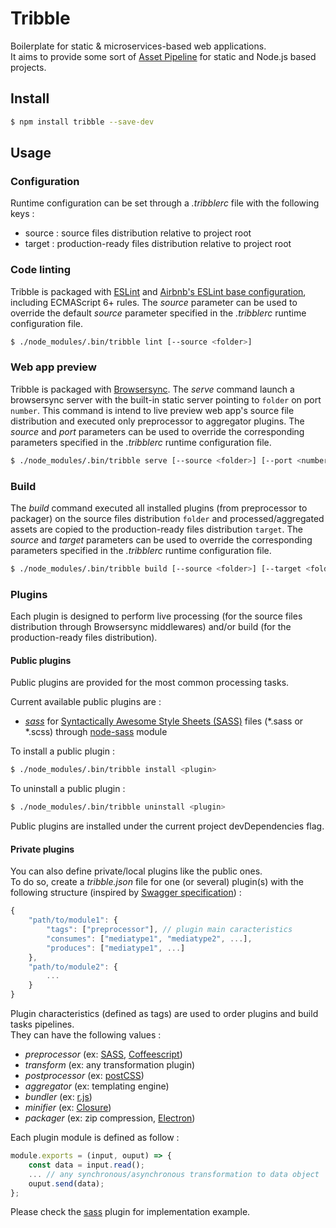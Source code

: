 # Tribble

Boilerplate for static & microservices-based web applications.  
It aims to provide some sort of [Asset Pipeline](http://guides.rubyonrails.org/asset_pipeline.html) for static and Node.js based projects. 

## Install

```bash
$ npm install tribble --save-dev
```

## Usage

### Configuration

Runtime configuration can be set through a _.tribblerc_ file with the following keys :
- source : source files distribution relative to project root
- target : production-ready files distribution relative to project root

### Code linting

Tribble is packaged with [ESLint](https://github.com/eslint/eslint) and [Airbnb's ESLint base configuration](https://github.com/airbnb/javascript), including ECMAScript 6+ rules. 
The _source_ parameter can be used to override the default _source_ parameter specified in the _.tribblerc_ runtime configuration file.

```bash
$ ./node_modules/.bin/tribble lint [--source <folder>]
```

### Web app preview

Tribble is packaged with [Browsersync](https://www.browsersync.io).
The _serve_ command launch a browsersync server with the built-in static server pointing to `folder` on port `number`.
This command is intend to live preview web app's source file distribution and executed only preprocessor to aggregator plugins.
The _source_ and _port_ parameters can be used to override the corresponding parameters specified in the _.tribblerc_ runtime configuration file.

```bash
$ ./node_modules/.bin/tribble serve [--source <folder>] [--port <number>]
```
### Build

The _build_ command executed all installed plugins (from preprocessor to packager) on the source files distribution `folder` and processed/aggregated assets are copied to the production-ready files distribution `target`.
The _source_ and _target_ parameters can be used to override the corresponding parameters specified in the _.tribblerc_ runtime configuration file.

```bash
$ ./node_modules/.bin/tribble build [--source <folder>] [--target <folder>]
```

### Plugins

Each plugin is designed to perform live processing (for the source files distribution through Browsersync middlewares) and/or build (for the production-ready files distribution).

#### Public plugins

Public plugins are provided for the most common processing tasks.

Current available public plugins are :
- _[sass](https://github.com/slvnfchr/tribble-sass)_ for [Syntactically Awesome Style Sheets (SASS)](http://sass-lang.com/) files (*.sass or *.scss) through [node-sass](https://github.com/sass/node-sass) module

To install a public plugin : 

```bash
$ ./node_modules/.bin/tribble install <plugin>
```
To uninstall a public plugin : 

```bash
$ ./node_modules/.bin/tribble uninstall <plugin>
```

Public plugins are installed under the current project devDependencies flag.

#### Private plugins

You can also define private/local plugins like the public ones.  
To do so, create a _tribble.json_ file for one (or several) plugin(s) with the following structure (inspired by [Swagger specification](http://swagger.io/specification/#operationObject)) :

```javascript
{
	"path/to/module1": {
		"tags": ["preprocessor"], // plugin main caracteristics
		"consumes": ["mediatype1", "mediatype2", ...],
		"produces": ["mediatype1", ...]
	},
	"path/to/module2": {
		...
	}
}
```

Plugin characteristics (defined as tags) are used to order plugins and build tasks pipelines.  
They can have the following values :
- _preprocessor_ (ex: [SASS](http://sass-lang.com/), [Coffeescript](http://coffeescript.org/))
- _transform_ (ex: any transformation plugin)
- _postprocessor_ (ex: [postCSS](http://postcss.org/))
- _aggregator_ (ex: templating engine)
- _bundler_ (ex: [r.js](http://requirejs.org/docs/optimization.html))
- _minifier_ (ex: [Closure](https://github.com/google/closure-compiler-js))
- _packager_ (ex: zip compression, [Electron](http://electron.atom.io/))

Each plugin module is defined as follow :

```javascript
module.exports = (input, ouput) => {
	const data = input.read();
	... // any synchronous/asynchronous transformation to data object
	ouput.send(data);
};

```
Please check the [sass](https://github.com/slvnfchr/tribble-sass) plugin for implementation example.

